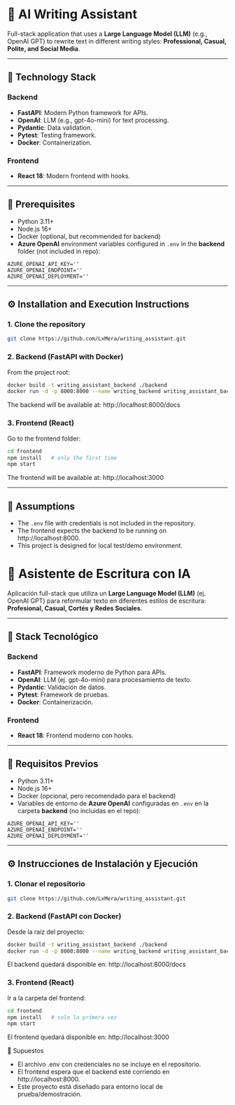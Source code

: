 # 📝 AI Writing Assistant

Full-stack application that uses a **Large Language Model (LLM)** (e.g., OpenAI GPT) to rewrite text in different writing styles: **Professional, Casual, Polite, and Social Media**.

---

## 🚀 Technology Stack

### Backend
- **FastAPI**: Modern Python framework for APIs.
- **OpenAI**: LLM (e.g., gpt-4o-mini) for text processing.
- **Pydantic**: Data validation.
- **Pytest**: Testing framework.
- **Docker**: Containerization.

### Frontend
- **React 18**: Modern frontend with hooks.

---

## 🔧 Prerequisites
- Python 3.11+  
- Node.js 16+  
- Docker (optional, but recommended for backend)  
- **Azure OpenAI** environment variables configured in `.env` in the **backend** folder (not included in repo):

```env
AZURE_OPENAI_API_KEY=''
AZURE_OPENAI_ENDPOINT=''
AZURE_OPENAI_DEPLOYMENT=''
```

---

## ⚙️ Installation and Execution Instructions

### 1. Clone the repository
```bash
git clone https://github.com/LxMera/writing_assistant.git
```

### 2. Backend (FastAPI with Docker)
From the project root:

```bash
docker build -t writing_assistant_backend ./backend
docker run -d -p 8000:8000 --name writing_backend writing_assistant_backend
```
The backend will be available at: http://localhost:8000/docs

### 3. Frontend (React)
Go to the frontend folder:

```bash
cd frontend
npm install   # only the first time
npm start
```

The frontend will be available at: http://localhost:3000

---

## 📄 Assumptions

- The `.env` file with credentials is not included in the repository.
- The frontend expects the backend to be running on http://localhost:8000.
- This project is designed for local test/demo environment.

# 📝 Asistente de Escritura con IA

Aplicación full-stack que utiliza un **Large Language Model (LLM)** (ej. OpenAI GPT) para reformular texto en diferentes estilos de escritura: **Profesional, Casual, Cortés y Redes Sociales**.  

---

## 🚀 Stack Tecnológico

### Backend
- **FastAPI**: Framework moderno de Python para APIs.
- **OpenAI**: LLM (ej. gpt-4o-mini) para procesamiento de texto.
- **Pydantic**: Validación de datos.
- **Pytest**: Framework de pruebas.
- **Docker**: Containerización.

### Frontend
- **React 18**: Frontend moderno con hooks.

---

## 🔧 Requisitos Previos
- Python 3.11+  
- Node.js 16+  
- Docker (opcional, pero recomendado para el backend)  
- Variables de entorno de **Azure OpenAI** configuradas en `.env` en la carpeta **backend** (no incluidas en el repo):

```env
AZURE_OPENAI_API_KEY=''
AZURE_OPENAI_ENDPOINT=''
AZURE_OPENAI_DEPLOYMENT=''
```

---

## ⚙️ Instrucciones de Instalación y Ejecución

### 1. Clonar el repositorio
```bash
git clone https://github.com/LxMera/writing_assistant.git
```

### 2. Backend (FastAPI con Docker)
Desde la raíz del proyecto:

```bash
docker build -t writing_assistant_backend ./backend
docker run -d -p 8000:8000 --name writing_backend writing_assistant_backend
```
El backend quedará disponible en: http://localhost:8000/docs

### 3. Frontend (React)
Ir a la carpeta del frontend:

```bash
cd frontend
npm install   # solo la primera vez
npm start
```

El frontend quedará disponible en: http://localhost:3000

📄 Supuestos

- El archivo .env con credenciales no se incluye en el repositorio.
- El frontend espera que el backend esté corriendo en http://localhost:8000.
- Este proyecto está diseñado para entorno local de prueba/demostración.
